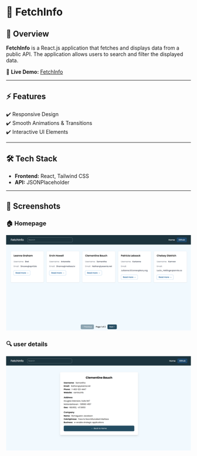 # 🚀 FetchInfo

## 🌟 Overview
**FetchInfo** is a React.js application that fetches and displays data from a public API. The application allows users to search and filter the displayed data.

🔗 **Live Demo:** [FetchInfo](https://fetchinfo.netlify.app)

---

## ⚡ Features
✔️ Responsive Design  
✔️ Smooth Animations & Transitions  
✔️ Interactive UI Elements  

---

## 🛠 Tech Stack
- **Frontend:** React, Tailwind CSS  
- **API:** JSONPlaceholder  

---

## 📸 Screenshots

### 🏠 Homepage
![Homepage](public/fetchinfo-dashboard.png)

### 🔍 user details
![Search](public/user-details.png)

